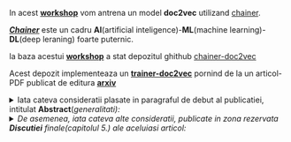 In acest [**workshop**](https://github.com/stefanache/MFP-ANAF-RO/tree/main/python/chainer-doc2vec) vom antrena un model **doc2vec** utilizand [chainer](https://docs.chainer.org/en/stable/).

[***Chainer***](https://docs.chainer.org/en/stable/) este un cadru **AI**(artificial inteligence)-**ML**(machine learning)-**DL**(deep leraning) foarte puternic.

la baza acestui [**workshop**](https://github.com/stefanache/MFP-ANAF-RO/tree/main/python/chainer-doc2vec) a stat depozitul ghithub [chainer-doc2vec](https://github.com/monthly-hack/chainer-doc2vec)

Acest depozit implementeaza un [**trainer-doc2vec**](https://github.com/stefanache/MFP-ANAF-RO/blob/main/python/chainer-doc2vec/train_doc2vec.py) pornind de la un articol-PDF publicat de editura [**arxiv**](https://arxiv.org/pdf/1405.4053v2)

<details><summary>Iata cateva consideratii plasate in paragraful de debut al publicatiei, intitulat <b>Abstract</b>(<i>generalitati</b>):</summary>

Mulți algoritmi de învățare automată(**ML**) necesită ca intrarea sa fie reprezentată ca o caracteristică vectoriala de lungime fixă. 

Când vine vorba de texte, una dintre cele mai comune caracteristici de lungime fixă sunt bag-ul(punga/sac) de cuvinte(eng.BoW).

În ciuda popularității lor, caracteristicile sacului de cuvinte
au două slăbiciuni majore: 
 - pierd ordinea cuvintelor, si de asemenea, 
 - ignoră semantica cuvintelor. 
<br/>De exemplu, "puternic", "puternic"
și "Paris" sunt la fel de îndepărtate ca importanta(ma refer la distanta de similaritate, daca vreti...). 
În această lucrare, se propune Paragraf-Vector, un algoritm nesupravegheat
care învață o caracteristică de lungime fixă reprezentata-
din bucăți de text cu lungime variabilă, cum ar fi
 - propoziții, 
 - paragrafe și 
 - documente. 
Algoritmul nostru reprezintă fiecare document, printr-un vector care este antrenat să prezică 
cuvintele din document. Construcția sa conferă algoritmului nostru
potențialul de a depăși punctele slabe ale modele de cuvinte. 
Rezultatele empirice arată că Paragraf-Vectorii grafici depășesc modelele de sac de cuvinte
precum și alte tehnici de reprezentare a textului În cele din urmă, realizăm noi re-
rezultate pe mai multe sarcini de analiză a textului, cum ar fi clasificări și naliza sentimentelor
.
</details>

<details><summary>De asemenea, iata cateva alte consideratii, publicate in zona rezervata <b>Discutiei</b> finale(capitolul <i>5.</i>) ale aceluiasi articol:</summary>

Am vazut in PDF-ul ***arxiv*** cum Paragraf-Vector, o învățare nesupravegheată
algoritm care învață reprezentări vectoriale pentru variabile
bucăți de text de o anumita lungime, cum ar fi propoziții și documente.

Reprezentările vectoriale sunt învățate pentru a prezice sur-,
rotunjirea cuvintelor în contexte eșantionate din paragraf.

Experimentele noastre pe mai multe sarcini de clasificare a textului, cum ar fi
**Analiză a sentimentelor pe seturil de date**:

  - Stanford Treebank și 
  - IMDB

demonstrează că metoda este competitivă cu cele mai avansate metode. 
<br/>Performanța bună demonstrează meritele
de Paragraf Vector în captarea semanticii para-
Grafice. De fapt, vectorii de paragraf au potențialul de a
depășește multe puncte slabe ale modelelor de sac de cuvinte.
Deși obiectivul acestei lucrări este de a reprezenta texte,
poate fi aplicată pentru a învăța reprezentări pentru
date țiale. În domeniile non-text în care analizarea nu este disponibilă-
capabil, ne așteptăm ca Paragraph Vector să fie o alternativă puternică
la modelele

</details>
